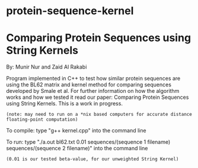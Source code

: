 # protein-sequence-kernel

# Comparing Protein Sequences using String Kernels 

By: Munir Nur and Zaid Al Rakabi

Program implemented in C++ to test how similar protein sequences are using the BL62 matrix and kernel method for comparing sequences developed by Smale et al. For further information on how the algorithm works and how we tested it read our paper: Comparing Protein Sequences using String Kernels. This is a work in progress.

	(note: may need to run on a *nix based computers for accurate distance floating-point computation)

To compile:
	type "g++ kernel.cpp" into the command line
    


To run:
	type "./a.out bl62.txt 0.01 sequences/(sequence 1 filename) sequences/(sequence 2 filename)" into the command line
	
	(0.01 is our tested beta-value, for our unweighted String Kernel)

